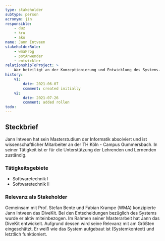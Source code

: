 ```yaml
---
type: stakeholder
subtype: person
acronym: jin
responsible:
    - duz
    - kru
    - ako
name: Jann Intveen
stakeholderRole: 
    - wmaProg
    - potAnwender
    - entwickler
relationshipToProject: >
    War beteiligt an der Konzeptionierung und Entwicklung des Systems.
history:
    v1:
        date: 2021-06-07
        comment: created initially
    v2:
        date: 2021-07-26
        comment: added rollen
todo:
---
```


## Steckbrief

Jann Intveen hat sein Masterstudium der Informatik absolviert und ist wissenschaftlicher Mitarbeiter
an der TH Köln - Campus Gummersbach. In seiner Tätigkeit ist er für die Unterstützung der Lehrenden
und Lernenden zuständig.

### Tätigkeitsgebiete

* Softwaretechnik I
* Softwaretechnik II

### Relevanz als Stakeholder

Gemeinsam mit Prof. Stefan Bente und Fabian Krampe (WMA) konzipierte Jann Intveen das DiveKit.
Bei den Entscheidungen bezüglich des Systems wurde er aktiv miteinbezogen.
Im Rahmen seiner Masterarbeit hat Jann das DiveKit entwickelt. Aufgrund dessen wird seine Relevanz mit
am Größten eingeschätzt. Er weiß wie das System aufgebaut ist (Systemkontext) und letztlich funktioniert.
